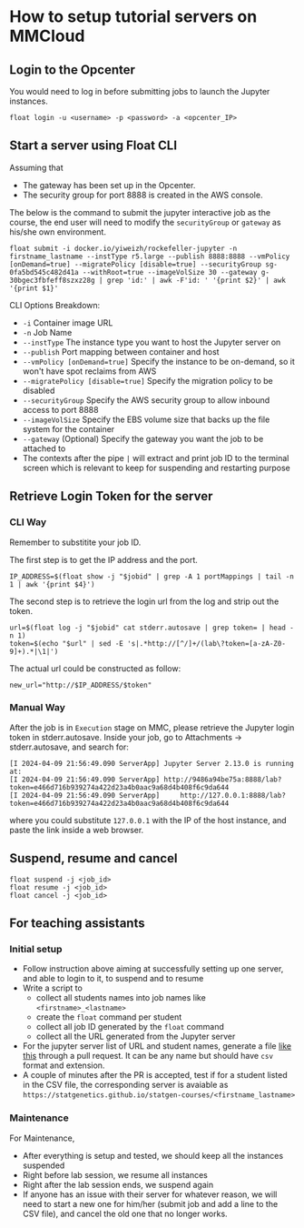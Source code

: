 # How to setup tutorial servers on MMCloud

## Login to the Opcenter

You would need to log in before submitting jobs to launch the Jupyter instances.
```
float login -u <username> -p <password> -a <opcenter_IP>
```

## Start a server using Float CLI

Assuming that 

- The gateway has been set up in the Opcenter.
- The security group for port 8888 is created in the AWS console.

The below is the command to submit the jupyter interactive job as the course, the end user will need to modify the `securityGroup` or `gateway` as his/she own environment.
```
float submit -i docker.io/yiweizh/rockefeller-jupyter -n firstname_lastname --instType r5.large --publish 8888:8888 --vmPolicy [onDemand=true] --migratePolicy [disable=true] --securityGroup sg-0fa5bd545c482d41a --withRoot=true --imageVolSize 30 --gateway g-30bgec3fbfeff8szxz28g | grep 'id:' | awk -F'id: ' '{print $2}' | awk '{print $1}'
```
CLI Options Breakdown:
- `-i` Container image URL
- `-n` Job Name
- `--instType` The instance type you want to host the Jupyter server on
- `--publish` Port mapping between container and host
- `--vmPolicy [onDemand=true]` Specify the instance to be on-demand, so it won't have spot reclaims from AWS
- `--migratePolicy [disable=true]` Specify the migration policy to be disabled
- `--securityGroup` Specify the AWS security group to allow inbound access to port 8888
- `--imageVolSize` Specify the EBS volume size that backs up the file system for the container
- `--gateway` (Optional) Specify the gateway you want the job to be attached to
- The contexts after the pipe `|` will extract and print job ID to the terminal screen which is relevant to keep for suspending and restarting purpose

## Retrieve Login Token for the server
### CLI Way
Remember to substitite your job ID.

The first step is to get the IP address and the port.
```
IP_ADDRESS=$(float show -j "$jobid" | grep -A 1 portMappings | tail -n 1 | awk '{print $4}')
```

The second step is to retrieve the login url from the log and strip out the token.
```
url=$(float log -j "$jobid" cat stderr.autosave | grep token= | head -n 1)
token=$(echo "$url" | sed -E 's|.*http://[^/]+/(lab\?token=[a-zA-Z0-9]+).*|\1|')
```

The actual url could be constructed as follow:
```
new_url="http://$IP_ADDRESS/$token"
```
### Manual Way
After the job is in `Execution` stage on MMC, please retrieve the Jupyter login token in stderr.autosave.
Inside your job, go to Attachments -> stderr.autosave, and search for:
```
[I 2024-04-09 21:56:49.090 ServerApp] Jupyter Server 2.13.0 is running at:
[I 2024-04-09 21:56:49.090 ServerApp] http://9486a94be75a:8888/lab?token=e466d716b939274a422d23a4b0aac9a68d4b408f6c9da644
[I 2024-04-09 21:56:49.090 ServerApp]     http://127.0.0.1:8888/lab?token=e466d716b939274a422d23a4b0aac9a68d4b408f6c9da644
```
where you could substitute `127.0.0.1` with the IP of the host instance, and paste the link inside a web browser.

## Suspend, resume and cancel

```
float suspend -j <job_id>
float resume -j <job_id>
float cancel -j <job_id>
```

## For teaching assistants

### Initial setup

- Follow instruction above aiming at successfully setting up one server, and able to login to it, to suspend and to resume
- Write a script to
    - collect all students names into job names like `<firstname>_<lastname>`
    - create the `float` command per student
    - collect all job ID generated by the `float` command
    - collect all the URL generated from the Jupyter server
- For the jupyter server list of URL and student names, generate a file [like this](https://github.com/statgenetics/statgen-courses/blob/master/.github/workflows/rockefeller_2024.csv) through a pull request. It can be any name but should have `csv` format and extension. 
- A couple of minutes after the PR is accepted, test if for a student listed in the CSV file, the corresponding server is avaiable as `https://statgenetics.github.io/statgen-courses/<firstname_lastname>`

### Maintenance

For Maintenance,
- After everything is setup and tested, we should keep all the instances suspended
- Right before lab session, we resume all instances
- Right after the lab session ends, we suspend again
- If anyone has an issue with their server for whatever reason, we will need to start a new one for him/her (submit job and add a line to the CSV file), and cancel the old one that no longer works.

